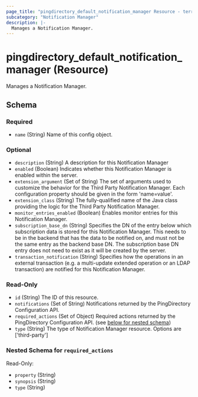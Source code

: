 ```yaml
---
page_title: "pingdirectory_default_notification_manager Resource - terraform-provider-pingdirectory"
subcategory: "Notification Manager"
description: |-
  Manages a Notification Manager.
---
```


# pingdirectory_default_notification_manager (Resource)

Manages a Notification Manager.



<!-- schema generated by tfplugindocs -->
## Schema

### Required

- `name` (String) Name of this config object.

### Optional

- `description` (String) A description for this Notification Manager
- `enabled` (Boolean) Indicates whether this Notification Manager is enabled within the server.
- `extension_argument` (Set of String) The set of arguments used to customize the behavior for the Third Party Notification Manager. Each configuration property should be given in the form 'name=value'.
- `extension_class` (String) The fully-qualified name of the Java class providing the logic for the Third Party Notification Manager.
- `monitor_entries_enabled` (Boolean) Enables monitor entries for this Notification Manager.
- `subscription_base_dn` (String) Specifies the DN of the entry below which subscription data is stored for this Notification Manager. This needs to be in the backend that has the data to be notified on, and must not be the same entry as the backend base DN. The subscription base DN entry does not need to exist as it will be created by the server.
- `transaction_notification` (String) Specifies how the operations in an external transaction (e.g. a multi-update extended operation or an LDAP transaction) are notified for this Notification Manager.

### Read-Only

- `id` (String) The ID of this resource.
- `notifications` (Set of String) Notifications returned by the PingDirectory Configuration API.
- `required_actions` (Set of Object) Required actions returned by the PingDirectory Configuration API. (see [below for nested schema](#nestedatt--required_actions))
- `type` (String) The type of Notification Manager resource. Options are ['third-party']

<a id="nestedatt--required_actions"></a>
### Nested Schema for `required_actions`

Read-Only:

- `property` (String)
- `synopsis` (String)
- `type` (String)



